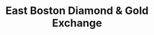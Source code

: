 ---
title: "East Boston Diamond & Gold Exchange"
url: /east-boston/east-boston-diamond-and-gold-exchange/
shop: jewelry
---